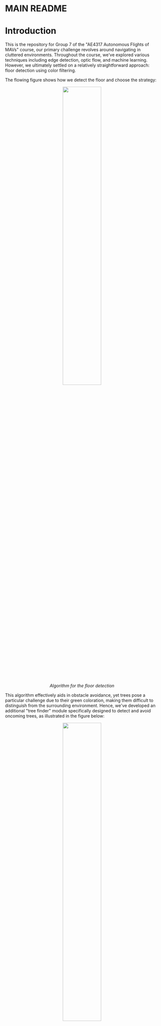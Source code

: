 # MAIN README

Introduction
=============
This is the repository for Group 7 of the "AE4317 Autonomous Flights of MAVs" course, our primary challenge revolves around navigating in cluttered environments. Throughout the course, we've explored various techniques including edge detection, optic flow, and machine learning. However, we ultimately settled on a relatively straightforward approach: floor detection using color filtering.

The flowing figure shows how we detect the floor and choose the strategy:

<p align="center">
  <img src="assets/floor_detection.jpg" width="50%" height="50%">
  <br>
  <em>Algorithm for the floor detection</em>
</p>


This algorithm effectively aids in obstacle avoidance, yet trees pose a particular challenge due to their green coloration, making them difficult to distinguish from the surrounding environment. Hence, we've developed an additional "tree finder" module specifically designed to detect and avoid oncoming trees, as illustrated in the figure below:

<p align="center">
  <img src="assets/tree_detection.jpg" width="50%" height="50%">
  <br>
  <em>Algorithm for the tree detection</em>
</p>
Structure of the Repository
-----------------

Below are the files we edited/focused in the directory.

```bash
paparazzi-autonomous
├─conf
│  ├─airframes
│  │  └─tudelft
│  │    └─bebop_course_orangeavoid.xml
│  ├─flight_plans
│  │  └─tudelft
│  │    └─course_orangeavoid_cyberzoo_small.xml
│  ├─modules
│  │  ├─cv_detect_color_object.xml
│  │  └─orange_avoider.xml (name inherited from original file, but content have been changed)
│  └─userconf
│     └─tudelft
│       └─course_conf.xml
└─sw
   └─airborne
      └─modules
         ├─computer_vision
         │  ├─cv_detect_yuv.c
         │  └─cv_detect_yuv.h
         └─orange_avoider
            ├─orange_avoider.c (name inherited from original file, but content have been changed)
            └─orange_avoider.h (name inherited from original file, but content have been changed)
```



Required software
-----------------

Instructions for installation can be found on the wiki (http://wiki.paparazziuav.org/wiki/Installation).

Quick start:

```bash
git clone https://github.com/HsinyuG/paparazzi-autonomous.git
cd ./paparazzi-autonomous
git checkout -b green_detector_slight_tree origin/green_detector_slight_tree
./install.sh
```

For Ubuntu users, required packages are available in the [paparazzi-uav PPA] (https://launchpad.net/~paparazzi-uav/+archive/ppa),
Debian users can use the [OpenSUSE Build Service repository] (http://download.opensuse.org/repositories/home:/flixr:/paparazzi-uav/Debian_7.0/)

Debian/Ubuntu packages:
- **paparazzi-dev** is the meta-package on which the Paparazzi software depends to compile and run the ground segment and simulator.
- **paparazzi-jsbsim** is needed for using JSBSim as flight dynamics model for the simulator.

Recommended cross compiling toolchain: https://launchpad.net/gcc-arm-embedded


Compilation and demo simulation
-------------------------------

1. type "make" in the top directory to compile all the libraries and tools.

2. "./paparazzi" to run the Paparazzi Center

3. Select the "Bixler" aircraft in the upper-left A/C combo box.
    Select "sim" from upper-middle "target" combo box. Click "Build".
    When the compilation is finished, select "Simulation" in Operation tab and click "Start Session".

4. In the GCS, wait about 10s for the aircraft to be in the "Holding point" navigation block.
    Switch to the "Takeoff" block (lower-left blue airway button in the strip).
    Takeoff with the green launch button.

Uploading the embedded software
----------------------------------

1. Power the flight controller board while it is connected to the PC with the USB cable.

2. From the Paparazzi center, select the "ap" target, and click "Upload".

Variables for the Flight
=============

In the Ground Control Station (GCS), certain critical variables can be directly adjusted both during simulation and actual flight. The table below enumerates key variables pivotal to the drone's performance.

| Variable Name | Module | Range | Concept |
|-----|-----|-----|-----|
| middle_th | ColorObjectDetector | 0.00-1.00 | threshold for middle window of floor detection |
| side_th | ColorObjectDetector | 0.00-1.00 | threshold for left and right window of floor detection |
| sm_window | ColorObjectDetector | T/F | whether to activate small window for floor detection |
| y_min1 | ColorObjectDetector | 0-255 | minimum threshold of the y channel of floor detection |
| y_max1 | ColorObjectDetector | 0-255 | maximum threshold of the y channel of floor detection |
| u_min1 | ColorObjectDetector | 0-255 | minimum threshold of the u channel of floor detection |
| u_max1 | ColorObjectDetector | 0-255 | maximum threshold of the u channel of floor detection |
| v_min1 | ColorObjectDetector | 0-255 | minimum threshold of the v channel of floor detection |
| v_max1 | ColorObjectDetector | 0-255 | maximum threshold of the v channel of floor detection |
| forward_vel | OrangeAvoider | 0.0-2.0 | forward velocity for guided mode |
| backward_vel | OrangeAvoider | 0.0-1.0 | backward velocity for guided mode which is used to stop the drone while facing obstacle |
| th_back | OrangeAvoider | 0-10 | number of stopping commands given to the drone when obstacle found |
| enable_bounds | OrangeAvoider | T/F | whether to enable Optitrack to assist the drone in staying within the boundaries of Cyberzoo |
| slight_turn | OrangeAvoider | T/F | whether to activate minor turning to allow the drone to adjust its direction while advancing forward |


Performance
=============

Simulation
-----------------

Below is a video depicting the simulation flight. Similar to real flight conditions, we periodically introduce new obstacles every thirty seconds to enhance the task's difficulty.

<div style="text-align:center;">
  <video width="960" height="560" controls>
    <source src="assets/simulation.mp4" type="video/mp4">
    Your browser does not support the video tag.
  </video>
</div>


Real Environment
-----------------
Below is a video depicting the real flight in Cyberzoo.

<div style="text-align:center;">
  <video width="360" height="640" controls>
    <source src="assets/cyberzoo.mp4" type="video/mp4">
    Your browser does not support the video tag.
  </video>
</div>